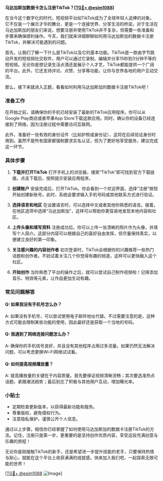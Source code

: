 **马达加斯加数据卡怎么注册TikTok？[[TG💪+ @esim1088](https://t.me/s/esim1088)]**

在当今这个数字化的时代，短视频平台如TikTok成为了全球年轻人追捧的对象。它不仅是一个展示才华的舞台，更是一个连接世界、分享生活的桥梁。对于生活在马达加斯加的朋友们来说，想要注册并使用TikTok并不复杂，但需要一些准备和步骤来确保顺利操作。今天，我们就来详细聊聊如何用马达加斯加的数据卡注册TikTok，并解决可能遇到的问题。

首先，让我们了解一下什么是TikTok以及它的基本功能。TikTok是一款由字节跳动开发的短视频社交软件，用户可以通过它录制、编辑并分享15秒到3分钟不等的短视频。无论你是想记录生活点滴还是展示个人才艺，TikTok都能提供一个广阔的平台。此外，它还支持评论、点赞、分享等功能，让你与世界各地的用户互动交流。

那么，接下来就进入正题，看看如何利用马达加斯加的数据卡注册TikTok吧！

### **准备工作**
在开始之前，请确保你的手机已经安装了最新的TikTok应用程序。你可以从Google Play商店或者苹果App Store下载这款应用。同时，确认你的设备已经连接到了网络，因为注册过程中需要访问互联网。

此外，准备好一张有效的身份证件（比如护照或身份证），这将在后续验证身份时用到。虽然不是所有国家都强制要求实名认证，但为了更好地享受服务，建议完成这一环节。

### **具体步骤**
1. **下载并打开TikTok**
   打开手机上的浏览器，搜索“TikTok”即可找到官方下载链接。点击下载后，按照提示安装应用程序。

2. **创建账户**
   安装完成后，打开TikTok。你会看到一个欢迎界面，选择“注册”按钮开始创建新账号。此时，系统会要求输入手机号码或其他联系方式进行验证。

3. **选择语言和地区**
   在设置语言时，可以选择中文或者其他你熟悉的语言。接着，在地区选项中选择“马达加斯加”，这样可以帮助你更容易地发现本地内容和社区。

4. **上传头像和填写资料**
   注册成功后，你可以上传一张清晰的照片作为头像，并填写个人简介。这部分内容可以根据自己的喜好自由发挥，但尽量保持真实，以便建立良好的第一印象。

5. **关注感兴趣的内容创作者**
   初次登录时，TikTok会根据你的兴趣推荐一些热门话题和创作者。不妨试着关注几个你觉得有趣的频道，这样可以更快融入这个社区。

6. **开始创作**
   当你熟悉了平台的操作之后，就可以尝试自己制作视频啦！记得添加音乐、特效等元素，让作品更加生动有趣。

### **常见问题解答**
#### **Q: 如果我没有手机号怎么办？**
A: 如果没有手机号，可以尝试使用电子邮件地址代替。不过需要注意的是，这种方式可能会限制某些功能的使用，因此最好还是获取一个当地的号码。

#### **Q: 我遇到了网络连接问题怎么办？**
A: 确保你的手机信号良好，并且没有其他程序占用过多流量。如果仍然无法解决问题，可以考虑更换Wi-Fi网络试试看。

#### **Q: 如何提高视频播放量？**
A: 提高播放量的关键在于内容质量。首先要保证视频清晰流畅；其次要选准热点话题，紧跟潮流趋势；最后别忘了积极与其他用户互动，增加曝光率。

### **小贴士**
- 定期检查更新版本，以获得最新功能和服务。
- 尊重版权，避免侵权行为。
- 注意隐私保护，谨慎公开个人信息。

通过以上步骤，相信你已经掌握了如何使用马达加斯加的数据卡注册TikTok的方法。记住，注册只是第一步，更重要的是坚持创作优质内容，享受这段充满创意与乐趣的旅程！

无论你是刚接触TikTok的新手，还是希望进一步提升技能的老手，只要保持热情与耐心，就能在这个平台上收获满满的成就感。快来加入我们吧，一起探索无限可能的世界！

[[TG💪+ @esim1088](https://t.me/s/esim1088) ![Image](https://i.postimg.cc/4NQfJmqS/Snipaste-2025-05-13-00-14-12.png)]